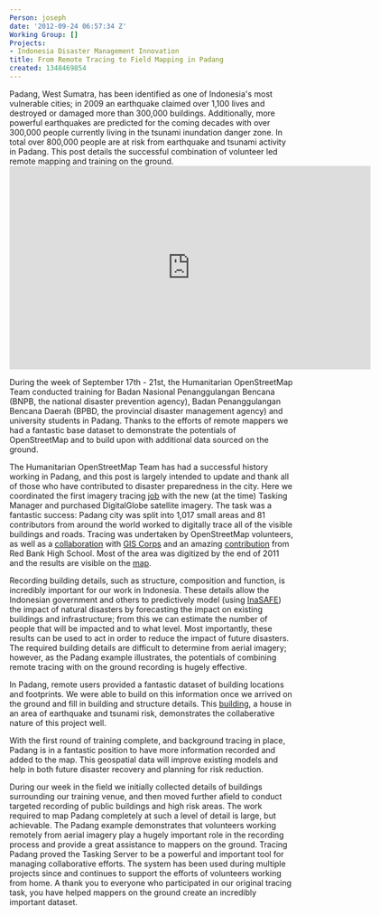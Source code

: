 ```yaml
---
Person: joseph
date: '2012-09-24 06:57:34 Z'
Working Group: []
Projects:
- Indonesia Disaster Management Innovation
title: From Remote Tracing to Field Mapping in Padang
created: 1348469854
---
```

<p>Padang, West Sumatra, has been identified as one of Indonesia's most vulnerable cities; in 2009 an earthquake claimed over 1,100 lives and destroyed or damaged more than 300,000 buildings. Additionally, more powerful earthquakes are predicted for the coming decades with over 300,000 people currently living in the tsunami inundation danger zone. In total over 800,000 people are at risk from earthquake and tsunami activity in Padang. This post details the successful combination of volunteer led remote mapping and training on the ground. <iframe src="http://www.youtube.com/embed/CtTWN-o-iCA?feature=player_detailpage" width="640" frameborder="0" height="360"></iframe> <!--break--></p><p>During the week of September 17th - 21st, the Humanitarian OpenStreetMap Team conducted training for Badan Nasional Penanggulangan Bencana (BNPB, the national disaster prevention agency), Badan Penanggulangan Bencana Daerah (BPBD, the provincial disaster management agency) and university students in Padang. Thanks to the efforts of remote mappers we had a fantastic base dataset to demonstrate the potentials of OpenStreetMap and to build upon with additional data sourced on the ground.</p><p>The Humanitarian OpenStreetMap Team has had a successful history working in Padang, and this post is largely intended to update and thank all of those who have contributed to disaster preparedness in the city. Here we coordinated the first imagery tracing <a href="http://tasks.hotosm.org/job/9">job</a> with the new (at the time) Tasking Manager and purchased DigitalGlobe satellite imagery. The task was a fantastic success: Padang city was split into 1,017 small areas and 81 contributors from around the world worked to digitally trace all of the visible buildings and roads. Tracing was undertaken by OpenStreetMap volunteers, as well as a <a href="http://hot.openstreetmap.org/updates/2012-01-10_hot_collaboration_with_gis_corps">collaboration</a> with <a href="http://giscorps.org/">GIS Corps</a> and an amazing <a href="http://www.youtube.com/watch?feature=player_embedded&amp;v=1h7mE5ZKe6k">contribution</a> from Red Bank High School. Most of the area was digitized by the end of 2011 and the results are visible on the <a href="http://osm.org/go/tX5mvtxO-">map</a>.</p><p>Recording building details, such as structure, composition and function, is incredibly important for our work in Indonesia. These details allow the Indonesian government and others to predictively model (using <a href="http://inasafe.org/">InaSAFE</a>) the impact of natural disasters by forecasting the impact on existing buildings and infrastructure; from this we can estimate the number of people that will be impacted and to what level. Most importantly, these results can be used to act in order to reduce the impact of future disasters. The required building details are difficult to determine from aerial imagery; however, as the Padang example illustrates, the potentials of combining remote tracing with on the ground recording is hugely effective.</p><p>In Padang, remote users provided a fantastic dataset of building locations and footprints. We were able to build on this information once we arrived on the ground and fill in building and structure details. This <a href="http://www.openstreetmap.org/browse/way/146894398">building</a>, a house in an area of earthquake and tsunami risk, demonstrates the collaberative nature of this project well.</p><p>With the first round of training complete, and background tracing in place, Padang is in a fantastic position to have more information recorded and added to the map. This geospatial data will improve existing models and help in both future disaster recovery and planning for risk reduction.</p><p>During our week in the field we initially collected details of buildings surrounding our training venue, and then moved further afield to conduct targeted recording of public buildings and high risk areas. The work required to map Padang completely at such a level of detail is large, but achievable. The Padang example demonstrates that volunteers working remotely from aerial imagery play a hugely important role in the recording process and provide a great assistance to mappers on the ground. Tracing Padang proved the Tasking Server to be a powerful and important tool for managing collaborative efforts. The system has been used during multiple projects since and continues to support the efforts of volunteers working from home. A thank you to everyone who participated in our original tracing task, you have helped mappers on the ground create an incredibly important dataset.</p>
